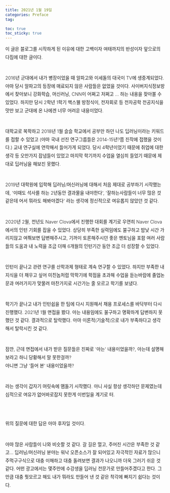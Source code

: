 ```yaml
---
title: 2021년 1월 19일
categories: Preface
tag: 

toc: true
toc_sticky: true
---
```


<div style="font-size: 0.9rem; font-weight:300; line-height: 1.6rem;">
이 글은 블로그를 시작하게 된 이유에 대한 고백이자 여태까지의 반성이자 앞으로의 다짐에 대한 글이다.
<br><br>
  
2016년 군대에서 내가 병장이었을 때 알파고와 이세돌의 대국이 TV에 생중계되었다.
아마 당시 알파고의 등장에 매료되지 않은 사람들은 없었을 것이다.
사이버지식정보방에서 찾아보니 강화학습, 머신러닝, CNN이 어쩌고 저쩌고 ... 하는 내용을 찾아볼 수 있었다.
하지만 당시 2학년 1학기 맥스웰 방정식이, 전자회로 등 전자공학 전공지식을 맛만 보고 군대에 온 나에겐 너무 어려운 내용이었다.<br><br>

대학교로 복학하고 2018년 1월 슬슬 학교에서 공부만 하던 나도 딥러닝이라는 키워드를 접할 수 있었고 (아마 국내 선진 연구그룹들은 2014-15년?쯤 진작에 접했을 것이다.) 교내 연구실에 연락해서 들어가게 되었다.
당시 4학년이었기 때문에 취업에 대한 생각 등 오만가지 잡념들이 있었고 마지막 학기까지 수업을 열심히 들었기 때문에 제대로 딥러닝을 해보진 못했다.<br><br>

2019년 대학원에 입학해 딥러닝/머신러닝에 대해서 처음 제대로 공부하기 시작했는데, '이때도 석사를 하는 2년동안 결과물을 내야한다', '잘하는사람들이 너무 많은 것 같은데 어서 뭐라도 해봐야겠다' 
라는 생각에 정신적으로 여유롭지 않았던 것 같다. <br><br>

2020년 2월, 전년도 Naver Clova에서 진행한 대회를 계기로 우연히 Naver Clova에서의 인턴 기회를 잡을 수 있었다.
상당히 부족한 실력임에도 불구하고 밤낮 시간 가리지않고 여쭤보면 답변해주시고, 기꺼이 토론해주시던 좋은 멘토님을 포함 여러 사람들의 도움과 내 노력을 조금 더해 6개월의 인턴기간 동안 조금 더 성장할 수 있었다. <br><br>

인턴이 끝나고 관련 연구를 산학과제 형태로 계속 연구할 수 있었다.
하지만 부족한 내 지식을 더 채우고 싶어 미친놈처럼 막학기에 학점을 초과해 수업을 듣는바람에 졸업논문과 여러가지가 맞물려 마찬가지로 시간가는 줄 모르고 학기를 보냈다.<br><br>

학기가 끝나고 내가 인턴쉽을 한 팀에 다시 지원해서 채용 프로세스를 바닥부터 다시 진행했다.
2021년 1월 면접을 봤다.
아는 내용임에도 불구하고 명확하게 답변하지 못했던 것 같다.
결과적으로 탈락했다.
아마 이론적(기술적)으로 내가 부족하다고 생각해서 탈락시킨 것 같다.<br><br>

잠깐, 근데 면접에서 내가 받은 질문들은 진짜로 '아는' 내용이었을까?, 아는데 설명해보라고 하니 당황해서 말 못한걸까?<br>
아니면 그냥 '들어 본' 내용이었을까?<br><br>

라는 생각이 갑자기 머릿속에 맴돌기 시작했다.
아니 사실 항상 생각하던 문제였는데 심적으로 여유가 없어바로잡지 못한게 이번일을 계기로 터.<br>

<br><br>위의 질문에 대한 답은 아마 후자일 것이다.<br><br>

아마 많은 사람들이 나와 비슷할 것 같다. 갈 길은 멀고, 주어진 시간은 부족한 것 같고... 
딥러닝/머신러닝 분야는 워낙 오픈소스가 잘 되어있고 자극적인 자료가 많으니 주먹구구식으로 대충 이해하고 대충 돌려보면 결과가 나오니까 더욱 그러기 쉬운 것 같다.
어떤 광고에서는 몇주만에 수강생을 딥러닝 전문가로 만들어주겠다고 한다. 
그만큼 대충 뭣모르고 해도 내가 뭐라도 만들어 낸 것 같은 착각에 빠지기 쉽다는 것이다.  <br><br>



</div>



